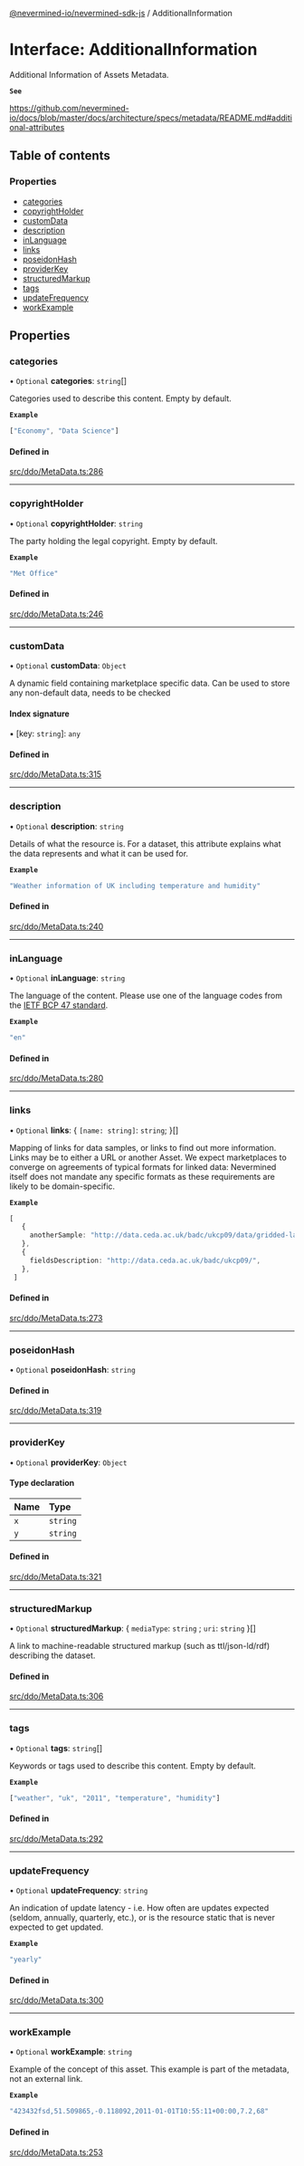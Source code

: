 [@nevermined-io/nevermined-sdk-js](../code-reference.md) / AdditionalInformation

# Interface: AdditionalInformation

Additional Information of Assets Metadata.

**`See`**

https://github.com/nevermined-io/docs/blob/master/docs/architecture/specs/metadata/README.md#additional-attributes

## Table of contents

### Properties

- [categories](AdditionalInformation.md#categories)
- [copyrightHolder](AdditionalInformation.md#copyrightholder)
- [customData](AdditionalInformation.md#customdata)
- [description](AdditionalInformation.md#description)
- [inLanguage](AdditionalInformation.md#inlanguage)
- [links](AdditionalInformation.md#links)
- [poseidonHash](AdditionalInformation.md#poseidonhash)
- [providerKey](AdditionalInformation.md#providerkey)
- [structuredMarkup](AdditionalInformation.md#structuredmarkup)
- [tags](AdditionalInformation.md#tags)
- [updateFrequency](AdditionalInformation.md#updatefrequency)
- [workExample](AdditionalInformation.md#workexample)

## Properties

### categories

• `Optional` **categories**: `string`[]

Categories used to describe this content. Empty by default.

**`Example`**

```ts
["Economy", "Data Science"]
```

#### Defined in

[src/ddo/MetaData.ts:286](https://github.com/nevermined-io/sdk-js/blob/3db3d52/src/ddo/MetaData.ts#L286)

___

### copyrightHolder

• `Optional` **copyrightHolder**: `string`

The party holding the legal copyright. Empty by default.

**`Example`**

```ts
"Met Office"
```

#### Defined in

[src/ddo/MetaData.ts:246](https://github.com/nevermined-io/sdk-js/blob/3db3d52/src/ddo/MetaData.ts#L246)

___

### customData

• `Optional` **customData**: `Object`

A dynamic field containing marketplace specific data.
Can be used to store any non-default data, needs to be checked

#### Index signature

▪ [key: `string`]: `any`

#### Defined in

[src/ddo/MetaData.ts:315](https://github.com/nevermined-io/sdk-js/blob/3db3d52/src/ddo/MetaData.ts#L315)

___

### description

• `Optional` **description**: `string`

Details of what the resource is. For a dataset, this attribute
explains what the data represents and what it can be used for.

**`Example`**

```ts
"Weather information of UK including temperature and humidity"
```

#### Defined in

[src/ddo/MetaData.ts:240](https://github.com/nevermined-io/sdk-js/blob/3db3d52/src/ddo/MetaData.ts#L240)

___

### inLanguage

• `Optional` **inLanguage**: `string`

The language of the content. Please use one of the language
codes from the [IETF BCP 47 standard](https://tools.ietf.org/html/bcp47).

**`Example`**

```ts
"en"
```

#### Defined in

[src/ddo/MetaData.ts:280](https://github.com/nevermined-io/sdk-js/blob/3db3d52/src/ddo/MetaData.ts#L280)

___

### links

• `Optional` **links**: { `[name: string]`: `string`;  }[]

Mapping of links for data samples, or links to find out more information.
Links may be to either a URL or another Asset. We expect marketplaces to
converge on agreements of typical formats for linked data: Nevermined
itself does not mandate any specific formats as these requirements are likely
to be domain-specific.

**`Example`**

```ts
[
   {
     anotherSample: "http://data.ceda.ac.uk/badc/ukcp09/data/gridded-land-obs/gridded-land-obs-daily/",
   },
   {
     fieldsDescription: "http://data.ceda.ac.uk/badc/ukcp09/",
   },
 ]
```

#### Defined in

[src/ddo/MetaData.ts:273](https://github.com/nevermined-io/sdk-js/blob/3db3d52/src/ddo/MetaData.ts#L273)

___

### poseidonHash

• `Optional` **poseidonHash**: `string`

#### Defined in

[src/ddo/MetaData.ts:319](https://github.com/nevermined-io/sdk-js/blob/3db3d52/src/ddo/MetaData.ts#L319)

___

### providerKey

• `Optional` **providerKey**: `Object`

#### Type declaration

| Name | Type |
| :------ | :------ |
| `x` | `string` |
| `y` | `string` |

#### Defined in

[src/ddo/MetaData.ts:321](https://github.com/nevermined-io/sdk-js/blob/3db3d52/src/ddo/MetaData.ts#L321)

___

### structuredMarkup

• `Optional` **structuredMarkup**: { `mediaType`: `string` ; `uri`: `string`  }[]

A link to machine-readable structured markup (such as ttl/json-ld/rdf)
describing the dataset.

#### Defined in

[src/ddo/MetaData.ts:306](https://github.com/nevermined-io/sdk-js/blob/3db3d52/src/ddo/MetaData.ts#L306)

___

### tags

• `Optional` **tags**: `string`[]

Keywords or tags used to describe this content. Empty by default.

**`Example`**

```ts
["weather", "uk", "2011", "temperature", "humidity"]
```

#### Defined in

[src/ddo/MetaData.ts:292](https://github.com/nevermined-io/sdk-js/blob/3db3d52/src/ddo/MetaData.ts#L292)

___

### updateFrequency

• `Optional` **updateFrequency**: `string`

An indication of update latency - i.e. How often are updates expected (seldom,
annually, quarterly, etc.), or is the resource static that is never expected
to get updated.

**`Example`**

```ts
"yearly"
```

#### Defined in

[src/ddo/MetaData.ts:300](https://github.com/nevermined-io/sdk-js/blob/3db3d52/src/ddo/MetaData.ts#L300)

___

### workExample

• `Optional` **workExample**: `string`

Example of the concept of this asset. This example is part
of the metadata, not an external link.

**`Example`**

```ts
"423432fsd,51.509865,-0.118092,2011-01-01T10:55:11+00:00,7.2,68"
```

#### Defined in

[src/ddo/MetaData.ts:253](https://github.com/nevermined-io/sdk-js/blob/3db3d52/src/ddo/MetaData.ts#L253)

